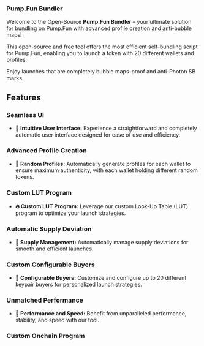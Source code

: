 ### Pump.Fun Bundler

Welcome to the Open-Source **Pump.Fun Bundler** – your ultimate solution for bundling on Pump.Fun with advanced profile creation and anti-bubble maps!

This open-source and free tool offers the most efficient self-bundling script for Pump.Fun, enabling you to launch a token with 20 different wallets and profiles.

Enjoy launches that are completely bubble maps-proof and anti-Photon SB marks.


## Features

### Seamless UI

- **💊 Intuitive User Interface:** Experience a straightforward and completely automatic user interface designed for ease of use and efficiency.

### Advanced Profile Creation

- **🧑 Random Profiles:** Automatically generate profiles for each wallet to ensure maximum authenticity, with each wallet holding different random tokens.

### Custom LUT Program

- **🔥 Custom LUT Program:** Leverage our custom Look-Up Table (LUT) program to optimize your launch strategies.

### Automatic Supply Deviation

- **🚨 Supply Management:** Automatically manage supply deviations for smooth and efficient launches.

### Custom Configurable Buyers

- **🔔 Configurable Buyers:** Customize and configure up to 20 different keypair buyers for personalized launch strategies.

### Unmatched Performance

- **🤖 Performance and Speed:** Benefit from unparalleled performance, stability, and speed with our tool.

### Custom Onchain Program
